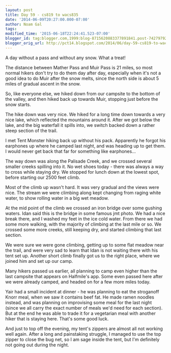 ```yaml
---
layout: post
title: Day 59 - cs819 to wacs835
date: '2014-06-09T20:27:00.000-07:00'
author: Noam Gal
tags:
modified_time: '2015-06-18T22:24:41.523-07:00'
blogger_id: tag:blogger.com,1999:blog-8715620883377891841.post-7427979246811394531
blogger_orig_url: http://pct14.blogspot.com/2014/06/day-59-cs819-to-wacs835.html
---
```


A day without a pass and without any snow. What a treat!

The distance between Mather Pass and Muir Pass is 21 miles, so most normal hikers don't try to do them day after day, especially when it's not a good idea to do Muir after the snow melts, since the north side is about 5 miles of gradual ascent in the snow.

So, like everyone else, we hiked down from our campsite to the bottom of the valley, and then hiked back up towards Muir, stopping just before the snow starts.

The hike down was very nice. We hiked for a long time down towards a very nice lake, which reflected the mountains around it. After we got below the lake, and the big waterfall it spills into, we switch backed down a rather steep section of the trail.

I met Tent Monster hiking back up without his pack. Apparently he forgot his earphones up where he camped last night, and was heading up to get them. I would never get back that far for something like earphones...

The way down was along the Palisade Creek, and we crossed several smaller creeks spilling into it. No wet shoes today - there was always a way to cross while staying dry. We stopped for lunch down at the lowest spot, before starting our 2500 feet climb.

Most of the climb up wasn't hard. It was very gradual and the views were nice. The stream we were climbing along kept changing from raging white water, to show rolling water in a big wet meadow.

At the mid point of the climb we crossed an iron bridge over some gushing waters. Idan said this is the bridge in some famous jmt photo. We had a nice break there, and I washed my feet in the ice cold water. From there we had some more walking, with the majority of climbing at the last mile or so. We crossed some more creeks, still keeping dry, and started climbing that last section.

We were sure we were gone climbing, getting up to some flat meadow near the trail, and were very sad to learn that Idan is not waiting there with his tent set up. Another short climb finally got us to the right place, where we joined him and set up our camp.

Many hikers passed us earlier, all planning to camp even higher than the last campsite that appears on Halfmile's app. Some even passed here after we were already camped, and headed on for a few more miles today.

Yair had a small incident at dinner - he was planning to eat the stroganoff Knorr meal, when we saw it contains beef fat. He made ramen noodles instead, and was planning on improvising some meal for the last night (since we all carry the exact number of meals we'd need for each section). But at the end he was able to trade it for a vegetarian meal with another hiker that is staying here. That's some good luck.

And just to top off the evening, my tent's zippers are almost all not working well again. After a long and painstaking struggle, I managed to use the top zipper to close the bug net, so I am sage inside the tent, but I'm definitely not going out during the night.
